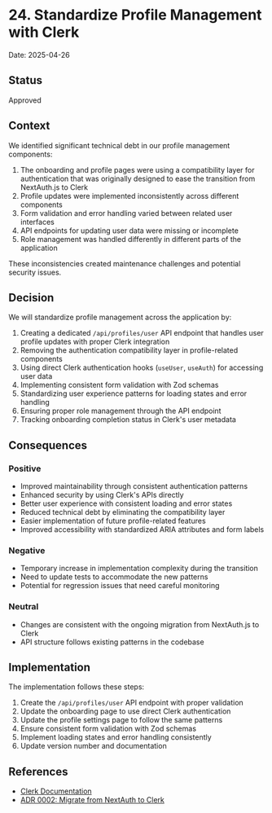 # 24. Standardize Profile Management with Clerk

Date: 2025-04-26

## Status

Approved

## Context

We identified significant technical debt in our profile management components:

1. The onboarding and profile pages were using a compatibility layer for authentication that was originally designed to ease the transition from NextAuth.js to Clerk
2. Profile updates were implemented inconsistently across different components
3. Form validation and error handling varied between related user interfaces
4. API endpoints for updating user data were missing or incomplete
5. Role management was handled differently in different parts of the application

These inconsistencies created maintenance challenges and potential security issues.

## Decision

We will standardize profile management across the application by:

1. Creating a dedicated `/api/profiles/user` API endpoint that handles user profile updates with proper Clerk integration
2. Removing the authentication compatibility layer in profile-related components
3. Using direct Clerk authentication hooks (`useUser`, `useAuth`) for accessing user data
4. Implementing consistent form validation with Zod schemas
5. Standardizing user experience patterns for loading states and error handling
6. Ensuring proper role management through the API endpoint
7. Tracking onboarding completion status in Clerk's user metadata

## Consequences

### Positive

- Improved maintainability through consistent authentication patterns
- Enhanced security by using Clerk's APIs directly
- Better user experience with consistent loading and error states
- Reduced technical debt by eliminating the compatibility layer
- Easier implementation of future profile-related features
- Improved accessibility with standardized ARIA attributes and form labels

### Negative

- Temporary increase in implementation complexity during the transition
- Need to update tests to accommodate the new patterns
- Potential for regression issues that need careful monitoring

### Neutral

- Changes are consistent with the ongoing migration from NextAuth.js to Clerk
- API structure follows existing patterns in the codebase

## Implementation

The implementation follows these steps:

1. Create the `/api/profiles/user` API endpoint with proper validation
2. Update the onboarding page to use direct Clerk authentication
3. Update the profile settings page to follow the same patterns
4. Ensure consistent form validation with Zod schemas
5. Implement loading states and error handling consistently
6. Update version number and documentation

## References

- [Clerk Documentation](https://clerk.dev/docs)
- [ADR 0002: Migrate from NextAuth to Clerk](./0002-migrate-from-nextauth-to-clerk.md)
